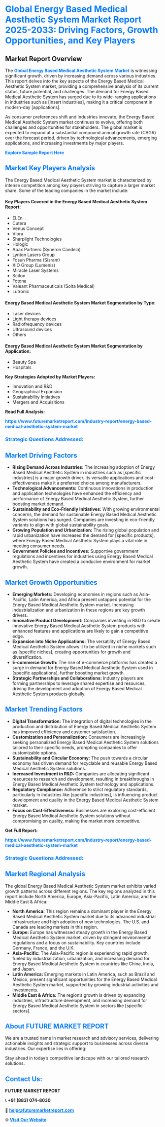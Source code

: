 <h1 style="color: #007BFF;">Global Energy Based Medical Aesthetic System Market Report 2025-2033: Driving Factors, Growth Opportunities, and Key Players</h1>

<section id="overview">
<h2>Market Report Overview</h2>
<p>The <a href="https://www.futuremarketreport.com/industry-report/energy-based-medical-aesthetic-system-market" style="color: #007BFF; text-decoration: none;"><strong>Global Energy Based Medical Aesthetic System Market</strong></a> is witnessing significant growth, driven by increasing demand across various industries. This report delves into the key aspects of the Energy Based Medical Aesthetic System market, providing a comprehensive analysis of its current status, future potential, and challenges. The demand for Energy Based Medical Aesthetic System has surged due to its wide-ranging applications in industries such as [insert industries], making it a critical component in modern-day [applications].</p>
<p>As consumer preferences shift and industries innovate, the Energy Based Medical Aesthetic System market continues to evolve, offering both challenges and opportunities for stakeholders. The global market is expected to expand at a substantial compound annual growth rate (CAGR) over the forecast period, driven by technological advancements, emerging applications, and increasing investments by major players.</p>
</section>

<section id="overview">
<p><a href="https://www.futuremarketreport.com/request-sample/reportId=79631" style="color: #007BFF; text-decoration: none;"><strong>Explore Sample Report Here</strong></a></p>
</section>

<section id="key-players">
<h2 style="color: #007BFF;">Market Key Players Analysis</h2>
<p>The Energy Based Medical Aesthetic System market is characterized by intense competition among key players striving to capture a larger market share. Some of the leading companies in the market include:</p>
<h4>Key Players Covered in the Energy Based Medical Aesthetic System Report:</h4>
<ul><li>El.En</li><li>Cutera</li><li>Venus Concept</li><li>Viora</li><li>Sharplight Technologies</li><li>Hologic</li><li>Apax Partners (Syneron Candela)</li><li>Lynton Lasers Group</li><li>Fosun Pharma (Sisram)</li><li>XIO Group (Lumenis)</li><li>Miracle Laser Systems</li><li>Sciton</li><li>Fotona</li><li>Valeant Pharmaceuticals (Solta Medical)</li><li>Lutronic</li></ul>
<h4>Energy Based Medical Aesthetic System Market Segmentation by Type:</h4>
<ul><li>Laser devices</li><li>Light therapy devices</li><li>Radiofrequency devices</li><li>Ultrasound devices</li><li>Others</li></ul>

<h4>Energy Based Medical Aesthetic System Market Segmentation by Application:</h4>
<ul><li>Beauty Spa</li><li>Hospitals</li></ul>
<p><strong>Key Strategies Adopted by Market Players:</strong></p>
<ul>
<li>Innovation and R&D</li>
<li>Geographical Expansion</li>
<li>Sustainability Initiatives</li>
<li>Mergers and Acquisitions</li>
</ul>
</section>

<section>
<p><strong>Read Full Analysis: </strong></p><a href="https://www.futuremarketreport.com/industry-report/energy-based-medical-aesthetic-system-market" style="color: #007BFF; text-decoration: none;"><strong>https://www.futuremarketreport.com/industry-report/energy-based-medical-aesthetic-system-market</strong></a>
<h3 style="color: #007BFF;">Strategic Questions Addressed:</h3>
</section>

<section id="driving-factors">
<h2 style="color: #007BFF;">Market Driving Factors</h2>
<ul>
<li><strong>Rising Demand Across Industries:</strong> The increasing adoption of Energy Based Medical Aesthetic System in industries such as [specific industries] is a major growth driver. Its versatile applications and cost-effectiveness make it a preferred choice among manufacturers.</li>
<li><strong>Technological Advancements:</strong> Continuous innovations in production and application technologies have enhanced the efficiency and performance of Energy Based Medical Aesthetic System, further boosting market demand.</li>
<li><strong>Sustainability and Eco-Friendly Initiatives:</strong> With growing environmental concerns, the demand for sustainable Energy Based Medical Aesthetic System solutions has surged. Companies are investing in eco-friendly variants to align with global sustainability goals.</li>
<li><strong>Growing Population and Urbanization:</strong> The rising global population and rapid urbanization have increased the demand for [specific products], where Energy Based Medical Aesthetic System plays a vital role in meeting consumer needs.</li>
<li><strong>Government Policies and Incentives:</strong> Supportive government regulations and incentives for industries using Energy Based Medical Aesthetic System have created a conducive environment for market growth.</li>
</ul>
</section>

<section id="growth-opportunities">
<h2 style="color: #007BFF;">Market Growth Opportunities</h2>
<ul>
<li><strong>Emerging Markets:</strong> Developing economies in regions such as Asia-Pacific, Latin America, and Africa present untapped potential for the Energy Based Medical Aesthetic System market. Increasing industrialization and urbanization in these regions are key growth drivers.</li>
<li><strong>Innovative Product Development:</strong> Companies investing in R&D to create innovative Energy Based Medical Aesthetic System products with enhanced features and applications are likely to gain a competitive edge.</li>
<li><strong>Expansion into Niche Applications:</strong> The versatility of Energy Based Medical Aesthetic System allows it to be utilized in niche markets such as [specific niches], creating opportunities for growth and diversification.</li>
<li><strong>E-commerce Growth:</strong> The rise of e-commerce platforms has created a surge in demand for Energy Based Medical Aesthetic System used in [specific applications], further boosting market growth.</li>
<li><strong>Strategic Partnerships and Collaborations:</strong> Industry players are forming partnerships to leverage shared expertise and resources, driving the development and adoption of Energy Based Medical Aesthetic System products globally.</li>
</ul>
</section>

<section id="trending-factors">
<h2 style="color: #007BFF;">Market Trending Factors</h2>
<ul>
<li><strong>Digital Transformation:</strong> The integration of digital technologies in the production and distribution of Energy Based Medical Aesthetic System has improved efficiency and customer satisfaction.</li>
<li><strong>Customization and Personalization:</strong> Consumers are increasingly seeking personalized Energy Based Medical Aesthetic System solutions tailored to their specific needs, prompting companies to offer customizable options.</li>
<li><strong>Sustainability and Circular Economy:</strong> The push towards a circular economy has driven demand for recyclable and reusable Energy Based Medical Aesthetic System solutions.</li>
<li><strong>Increased Investment in R&D:</strong> Companies are allocating significant resources to research and development, resulting in breakthroughs in Energy Based Medical Aesthetic System technology and applications.</li>
<li><strong>Regulatory Compliance:</strong> Adherence to strict regulatory standards, particularly in industries like [specific industries], is influencing product development and quality in the Energy Based Medical Aesthetic System market.</li>
<li><strong>Focus on Cost-Effectiveness:</strong> Businesses are exploring cost-efficient Energy Based Medical Aesthetic System solutions without compromising on quality, making the market more competitive.</li>
</ul>
</section>

<section>
<p><strong>Get Full Report: </strong></p><a href="https://www.futuremarketreport.com/industry-report/energy-based-medical-aesthetic-system-market" style="color: #007BFF; text-decoration: none;"><strong>https://www.futuremarketreport.com/industry-report/energy-based-medical-aesthetic-system-market</strong></a>
<h3 style="color: #007BFF;">Strategic Questions Addressed:</h3>
</section>


<section id="regional-analysis">
<h2 style="color: #007BFF;">Market Regional Analysis</h2>
<p>The global Energy Based Medical Aesthetic System market exhibits varied growth patterns across different regions. The key regions analyzed in this report include North America, Europe, Asia-Pacific, Latin America, and the Middle East & Africa:</p>
<ul>
<li><strong>North America:</strong> This region remains a dominant player in the Energy Based Medical Aesthetic System market due to its advanced industrial infrastructure and high adoption of new technologies. The U.S. and Canada are leading markets in this region.</li>
<li><strong>Europe:</strong> Europe has witnessed steady growth in the Energy Based Medical Aesthetic System market, driven by stringent environmental regulations and a focus on sustainability. Key countries include Germany, France, and the U.K.</li>
<li><strong>Asia-Pacific:</strong> The Asia-Pacific region is experiencing rapid growth, fueled by industrialization, urbanization, and increasing demand for Energy Based Medical Aesthetic System in countries like China, India, and Japan.</li>
<li><strong>Latin America:</strong> Emerging markets in Latin America, such as Brazil and Mexico, present significant opportunities for the Energy Based Medical Aesthetic System market, supported by growing industrial activities and investments.</li>
<li><strong>Middle East & Africa:</strong> The region’s growth is driven by expanding industries, infrastructure development, and increasing demand for Energy Based Medical Aesthetic System in sectors like [specific sectors].</li>
</ul>
</section>

<footer>
<h2 style="color: #007BFF;">About FUTURE MARKET REPORT</h2>
<p>We are a trusted name in market research and advisory services, delivering actionable insights and strategic support to businesses across diverse industries. Our expertise lies in offering:</p>

<p>Stay ahead in today’s competitive landscape with our tailored research solutions.</p>

<h2 style="color: #007BFF;">Contact Us:</h2>
<p><strong>FUTURE MARKET REPORT</strong></p>
<p>📞 <strong>+91 (883) 074-8030</strong></p>
<p>📧 <strong><a href="mailto:help@futuremarketreport.com" style="color: #007BFF;">help@futuremarketreport.com</a></strong></p>
<p>🌐 <strong><a href="https://www.futuremarketreport.com/" style="color: #007BFF;">Visit Our Website</a></strong></p>
</footer>